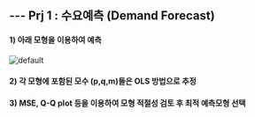 ## --- Prj 1 : 수요예측 (Demand Forecast)
#### 1) 아래 모형을 이용하여 예측
![default](https://user-images.githubusercontent.com/41772329/53581168-6c679c80-3bc0-11e9-8b0c-484e96436f75.JPG)

#### 2) 각 모형에 포함된 모수 (p,q,m)들은 OLS 방법으로 추정
#### 3) MSE, Q-Q plot 등을 이용하여 모형 적절성 검토 후 최적 예측모형 선택
